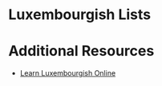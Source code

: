 # Luxembourgish Lists

# Additional Resources
- [Learn Luxembourgish Online](http://www.learnluxembourgish.com/)